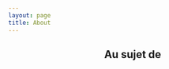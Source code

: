 ```yaml
---
layout: page
title: About
---
```


<section class="main style3 primary">
  <div class="content">
   <header>
     <h2>Au sujet de</h2>
   </header>
   <p></p>
  </div>
</section>
